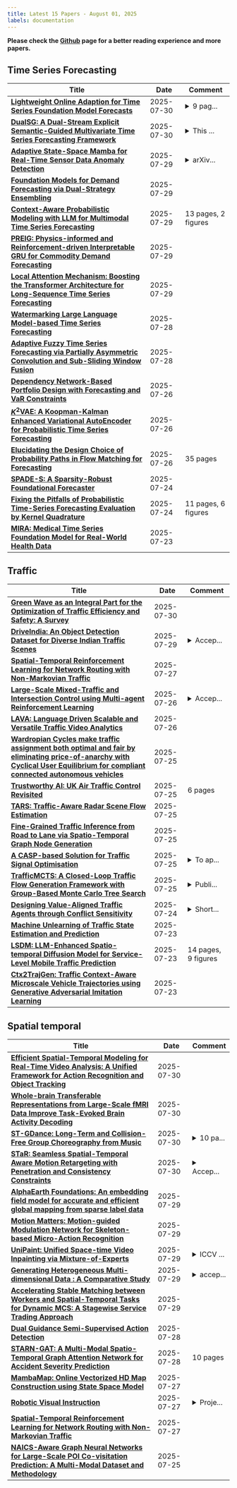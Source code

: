 ```yaml
---
title: Latest 15 Papers - August 01, 2025
labels: documentation
---
```

**Please check the [Github](https://github.com/zezhishao/MTS_Daily_ArXiv) page for a better reading experience and more papers.**

## Time Series Forecasting
| **Title** | **Date** | **Comment** |
| --- | --- | --- |
| **[Lightweight Online Adaption for Time Series Foundation Model Forecasts](http://arxiv.org/abs/2502.12920v3)** | 2025-07-30 | <details><summary>9 pag...</summary><p>9 pages, Published at ICML 2025</p></details> |
| **[DualSG: A Dual-Stream Explicit Semantic-Guided Multivariate Time Series Forecasting Framework](http://arxiv.org/abs/2507.21830v2)** | 2025-07-30 | <details><summary>This ...</summary><p>This paper has been accepted by ACM Multimedia 2025 (ACM MM 2025)</p></details> |
| **[Adaptive State-Space Mamba for Real-Time Sensor Data Anomaly Detection](http://arxiv.org/abs/2503.22743v2)** | 2025-07-29 | <details><summary>arXiv...</summary><p>arXiv admin note: This paper has been withdrawn by arXiv due to disputed and unverifiable authorship and affiliation</p></details> |
| **[Foundation Models for Demand Forecasting via Dual-Strategy Ensembling](http://arxiv.org/abs/2507.22053v1)** | 2025-07-29 |  |
| **[Context-Aware Probabilistic Modeling with LLM for Multimodal Time Series Forecasting](http://arxiv.org/abs/2505.10774v2)** | 2025-07-29 | 13 pages, 2 figures |
| **[PREIG: Physics-informed and Reinforcement-driven Interpretable GRU for Commodity Demand Forecasting](http://arxiv.org/abs/2507.21710v1)** | 2025-07-29 |  |
| **[Local Attention Mechanism: Boosting the Transformer Architecture for Long-Sequence Time Series Forecasting](http://arxiv.org/abs/2410.03805v3)** | 2025-07-29 |  |
| **[Watermarking Large Language Model-based Time Series Forecasting](http://arxiv.org/abs/2507.20762v1)** | 2025-07-28 |  |
| **[Adaptive Fuzzy Time Series Forecasting via Partially Asymmetric Convolution and Sub-Sliding Window Fusion](http://arxiv.org/abs/2507.20641v1)** | 2025-07-28 |  |
| **[Dependency Network-Based Portfolio Design with Forecasting and VaR Constraints](http://arxiv.org/abs/2507.20039v1)** | 2025-07-26 |  |
| **[$K^2$VAE: A Koopman-Kalman Enhanced Variational AutoEncoder for Probabilistic Time Series Forecasting](http://arxiv.org/abs/2505.23017v3)** | 2025-07-26 |  |
| **[Elucidating the Design Choice of Probability Paths in Flow Matching for Forecasting](http://arxiv.org/abs/2410.03229v3)** | 2025-07-26 | 35 pages |
| **[SPADE-S: A Sparsity-Robust Foundational Forecaster](http://arxiv.org/abs/2507.21155v1)** | 2025-07-24 |  |
| **[Fixing the Pitfalls of Probabilistic Time-Series Forecasting Evaluation by Kernel Quadrature](http://arxiv.org/abs/2503.06079v2)** | 2025-07-24 | 11 pages, 6 figures |
| **[MIRA: Medical Time Series Foundation Model for Real-World Health Data](http://arxiv.org/abs/2506.07584v3)** | 2025-07-23 |  |

## Traffic
| **Title** | **Date** | **Comment** |
| --- | --- | --- |
| **[Green Wave as an Integral Part for the Optimization of Traffic Efficiency and Safety: A Survey](http://arxiv.org/abs/2507.22511v1)** | 2025-07-30 |  |
| **[DriveIndia: An Object Detection Dataset for Diverse Indian Traffic Scenes](http://arxiv.org/abs/2507.19912v2)** | 2025-07-29 | <details><summary>Accep...</summary><p>Accepted at ITSC 2025 Conference</p></details> |
| **[Spatial-Temporal Reinforcement Learning for Network Routing with Non-Markovian Traffic](http://arxiv.org/abs/2507.22174v1)** | 2025-07-27 |  |
| **[Large-Scale Mixed-Traffic and Intersection Control using Multi-agent Reinforcement Learning](http://arxiv.org/abs/2504.04691v2)** | 2025-07-26 | <details><summary>Accep...</summary><p>Accepted to IEEE/RSJ International Conference on Intelligent Robots and Systems (IROS), 2025</p></details> |
| **[LAVA: Language Driven Scalable and Versatile Traffic Video Analytics](http://arxiv.org/abs/2507.19821v1)** | 2025-07-26 |  |
| **[Wardropian Cycles make traffic assignment both optimal and fair by eliminating price-of-anarchy with Cyclical User Equilibrium for compliant connected autonomous vehicles](http://arxiv.org/abs/2507.19675v1)** | 2025-07-25 |  |
| **[Trustworthy AI: UK Air Traffic Control Revisited](http://arxiv.org/abs/2507.21169v1)** | 2025-07-25 | 6 pages |
| **[TARS: Traffic-Aware Radar Scene Flow Estimation](http://arxiv.org/abs/2503.10210v2)** | 2025-07-25 |  |
| **[Fine-Grained Traffic Inference from Road to Lane via Spatio-Temporal Graph Node Generation](http://arxiv.org/abs/2507.19089v1)** | 2025-07-25 |  |
| **[A CASP-based Solution for Traffic Signal Optimisation](http://arxiv.org/abs/2507.19061v1)** | 2025-07-25 | <details><summary>To ap...</summary><p>To appear in Theory and Practice of Logic Programming (TPLP), Proceedings of ICLP 2025</p></details> |
| **[TrafficMCTS: A Closed-Loop Traffic Flow Generation Framework with Group-Based Monte Carlo Tree Search](http://arxiv.org/abs/2308.12797v3)** | 2025-07-25 | <details><summary>Publi...</summary><p>Published in IEEE Transactions on Intelligent Transportation Systems</p></details> |
| **[Designing Value-Aligned Traffic Agents through Conflict Sensitivity](http://arxiv.org/abs/2507.18284v1)** | 2025-07-24 | <details><summary>Short...</summary><p>Short version of this paper has been accepted at EUMAS 2025 https://euramas.github.io/eumas2025/</p></details> |
| **[Machine Unlearning of Traffic State Estimation and Prediction](http://arxiv.org/abs/2507.17984v1)** | 2025-07-23 |  |
| **[LSDM: LLM-Enhanced Spatio-temporal Diffusion Model for Service-Level Mobile Traffic Prediction](http://arxiv.org/abs/2507.17795v1)** | 2025-07-23 | 14 pages, 9 figures |
| **[Ctx2TrajGen: Traffic Context-Aware Microscale Vehicle Trajectories using Generative Adversarial Imitation Learning](http://arxiv.org/abs/2507.17418v1)** | 2025-07-23 |  |

## Spatial temporal
| **Title** | **Date** | **Comment** |
| --- | --- | --- |
| **[Efficient Spatial-Temporal Modeling for Real-Time Video Analysis: A Unified Framework for Action Recognition and Object Tracking](http://arxiv.org/abs/2507.22421v1)** | 2025-07-30 |  |
| **[Whole-brain Transferable Representations from Large-Scale fMRI Data Improve Task-Evoked Brain Activity Decoding](http://arxiv.org/abs/2507.22378v1)** | 2025-07-30 |  |
| **[ST-GDance: Long-Term and Collision-Free Group Choreography from Music](http://arxiv.org/abs/2507.21518v2)** | 2025-07-30 | <details><summary>10 pa...</summary><p>10 pages, 3 figures. Accepted at BMVC 2025</p></details> |
| **[STaR: Seamless Spatial-Temporal Aware Motion Retargeting with Penetration and Consistency Constraints](http://arxiv.org/abs/2504.06504v2)** | 2025-07-30 | <details><summary>Accep...</summary><p>Accepted by ICCV 2025, 13 pages, 9 figures; Code page: https://github.com/XiaohangYang829/STaR</p></details> |
| **[AlphaEarth Foundations: An embedding field model for accurate and efficient global mapping from sparse label data](http://arxiv.org/abs/2507.22291v1)** | 2025-07-29 |  |
| **[Motion Matters: Motion-guided Modulation Network for Skeleton-based Micro-Action Recognition](http://arxiv.org/abs/2507.21977v1)** | 2025-07-29 |  |
| **[UniPaint: Unified Space-time Video Inpainting via Mixture-of-Experts](http://arxiv.org/abs/2412.06340v2)** | 2025-07-29 | <details><summary>ICCV ...</summary><p>ICCV 1st Workshop on Human-Interactive Generation and Editing (poster)</p></details> |
| **[Generating Heterogeneous Multi-dimensional Data : A Comparative Study](http://arxiv.org/abs/2507.00090v3)** | 2025-07-29 | <details><summary>accep...</summary><p>accepted at IEEE SMC 2025 Vienna</p></details> |
| **[Accelerating Stable Matching between Workers and Spatial-Temporal Tasks for Dynamic MCS: A Stagewise Service Trading Approach](http://arxiv.org/abs/2502.08386v3)** | 2025-07-29 |  |
| **[Dual Guidance Semi-Supervised Action Detection](http://arxiv.org/abs/2507.21247v1)** | 2025-07-28 |  |
| **[STARN-GAT: A Multi-Modal Spatio-Temporal Graph Attention Network for Accident Severity Prediction](http://arxiv.org/abs/2507.20451v1)** | 2025-07-28 | 10 pages |
| **[MambaMap: Online Vectorized HD Map Construction using State Space Model](http://arxiv.org/abs/2507.20224v1)** | 2025-07-27 |  |
| **[Robotic Visual Instruction](http://arxiv.org/abs/2505.00693v3)** | 2025-07-27 | <details><summary>Proje...</summary><p>Project website: https://robotic-visual-instruction.github.io/</p></details> |
| **[Spatial-Temporal Reinforcement Learning for Network Routing with Non-Markovian Traffic](http://arxiv.org/abs/2507.22174v1)** | 2025-07-27 |  |
| **[NAICS-Aware Graph Neural Networks for Large-Scale POI Co-visitation Prediction: A Multi-Modal Dataset and Methodology](http://arxiv.org/abs/2507.19697v1)** | 2025-07-25 |  |

